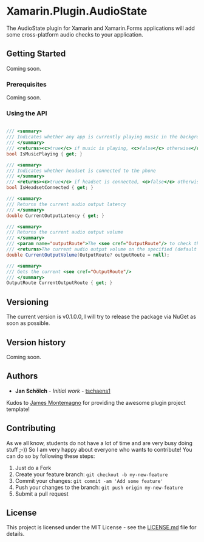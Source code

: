﻿# Xamarin.Plugin.AudioState

The AudioState plugin for Xamarin and Xamarin.Forms applications will add some cross-platform audio checks to your application.

## Getting Started

Coming soon.

### Prerequisites

Coming soon.

### Using the API

```csharp

/// <summary>
/// Indicates whether any app is currently playing music in the background
/// </summary>
/// <returns><c>true</c> if music is playing, <c>false</c> otherwise</returns>
bool IsMusicPlaying { get; }

/// <summary>
/// Indicates whether headset is connected to the phone
/// </summary>
/// <returns><c>true</c> if headset is connected, <c>false</c> otherwise</returns>
bool IsHeadsetConnected { get; }

/// <summary>
/// Returns the current audio output latency
/// </summary>
double CurrentOutputLatency { get; }

/// <summary>
/// Returns the current audio output volume
/// </summary>
/// <param name="outputRoute">The <see cref="OutputRoute"/> to check the output volume on</param>
/// <returns>The current audio output volume on the specified (default if null) channel</returns>
double CurrentOutputVolume(OutputRoute? outputRoute = null);

/// <summary>
/// Gets the current <see cref="OutputRoute"/>
/// </summary>
OutputRoute CurrentOutputRoute { get; }

```

## Versioning

The current version is v0.1.0.0, I will try to release the package via NuGet as soon as possible.

## Version history

Coming soon.

## Authors

* **Jan Schölch** - *Initial work* - [tschaens1](https://github.com/tschaens1)

Kudos to [James Montemagno](https://github.com/jamesmontemagno) for providing the awesome plugin project template!

## Contributing

As we all know, students do not have a lot of time and are very busy doing stuff ;-))
So I am very happy about everyone who wants to contribute!
You can do so by following these steps:

1. Just do a Fork
2. Create your feature branch: `git checkout -b my-new-feature`
3. Commit your changes: `git commit -am 'Add some feature'`
4. Push your changes to the branch: `git push origin my-new-feature`
5. Submit a pull request

## License

This project is licensed under the MIT License - see the [LICENSE.md](LICENSE.md) file for details.
